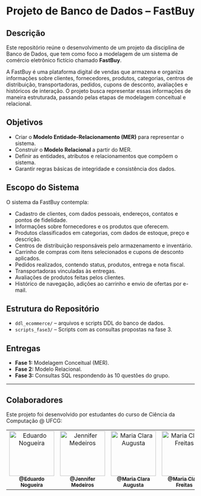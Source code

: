 # Projeto de Banco de Dados – FastBuy

## Descrição
Este repositório reúne o desenvolvimento de um projeto da disciplina de Banco de Dados, que tem como foco a modelagem de um sistema de comércio eletrônico fictício chamado **FastBuy**.  

A FastBuy é uma plataforma digital de vendas que armazena e organiza informações sobre clientes, fornecedores, produtos, categorias, centros de distribuição, transportadoras, pedidos, cupons de desconto, avaliações e históricos de interação. O projeto busca representar essas informações de maneira estruturada, passando pelas etapas de modelagem conceitual e relacional.  

## Objetivos
- Criar o **Modelo Entidade-Relacionamento (MER)** para representar o sistema.  
- Construir o **Modelo Relacional** a partir do MER.  
- Definir as entidades, atributos e relacionamentos que compõem o sistema.  
- Garantir regras básicas de integridade e consistência dos dados.  

## Escopo do Sistema
O sistema da FastBuy contempla:  
- Cadastro de clientes, com dados pessoais, endereços, contatos e pontos de fidelidade.  
- Informações sobre fornecedores e os produtos que oferecem.  
- Produtos classificados em categorias, com dados de estoque, preço e descrição.  
- Centros de distribuição responsáveis pelo armazenamento e inventário.  
- Carrinho de compras com itens selecionados e cupons de desconto aplicados.  
- Pedidos realizados, contendo status, produtos, entrega e nota fiscal.  
- Transportadoras vinculadas às entregas.  
- Avaliações de produtos feitas pelos clientes.  
- Histórico de navegação, adições ao carrinho e envio de ofertas por e-mail.  

## Estrutura do Repositório
- `ddl_ecommerce/` – arquivos e scripts DDL do banco de dados.
- `scripts_fase3/` – Scripts com as consultas propostas na fase 3.

## Entregas
- **Fase 1:** Modelagem Conceitual (MER).  
- **Fase 2:** Modelo Relacional.
- **Fase 3:** Consultas SQL respondendo às 10 questões do grupo.

---

## Colaboradores

Este projeto foi desenvolvido por estudantes do curso de Ciência da Computação @ UFCG:


<table>
  <tr>
    <td align="center">
      <a href="https://github.com/eduardonsm">
        <img src="https://github.com/eduardonsm.png" width="120px;" alt="Eduardo Nogueira"/>
        <br />
        <sub><b>@Eduardo Nogueira</b></sub>
      </a>
    </td>
    <td align="center">
      <a href="https://github.com/jennifermedeiross">
        <img src="https://github.com/jennifermedeiross.png" width="120px;" alt="Jennifer Medeiros"/>
        <br />
        <sub><b>@Jennifer Medeiros</b></sub>
      </a>
    </td>
    <td align="center">
      <a href="https://github.com/claraugusta">
        <img src="https://github.com/claraugusta.png" width="120px;" alt="Maria Clara Augusta"/>
        <br />
        <sub><b>@Maria Clara Augusta</b></sub>
      </a>
    </td>
    <td align="center">
      <a href="https://github.com/maria-clara-ferreira-freitas">
        <img src="https://github.com/maria-clara-ferreira-freitas.png" width="120px;" alt="Maria Clara Freitas"/>
        <br />
        <sub><b>@Maria Clara Freitas</b></sub>
      </a>
    </td>
    <td align="center">
      <a href="https://github.com/OscarRodrigues-83">
        <img src="https://github.com/OscarRodrigues-83.png" width="120px;" alt="Oscar Rodrigues"/>
        <br />
        <sub><b>@Oscar Rodrigues</b></sub>
      </a>
    </td>
  </tr>
</table>

